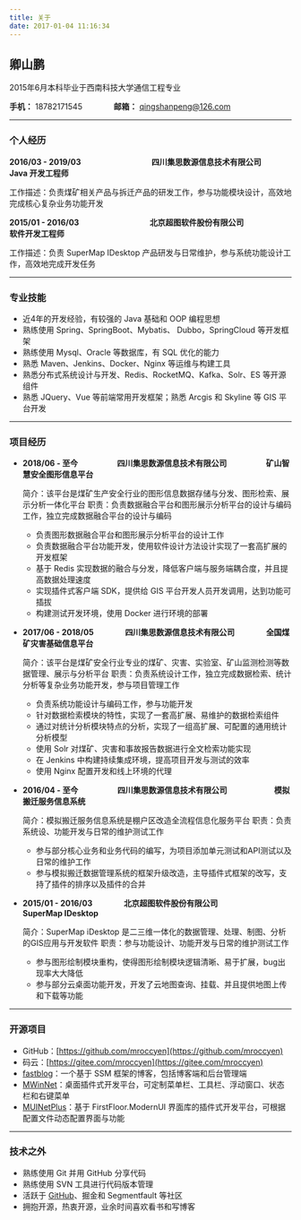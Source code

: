 ```yaml
---
title: 关于
date: 2017-01-04 11:16:34
---
```


## 卿山鹏

2015年6月本科毕业于西南科技大学通信工程专业

**手机：** 18782171545　　　　**邮箱：** qingshanpeng@126.com

-----------------------

### 个人经历

**2016/03 - 2019/03**　　　　　　　　　**四川集思数源信息技术有限公司**　　　　　　**Java 开发工程师**

工作描述：负责煤矿相关产品与拆迁产品的研发工作，参与功能模块设计，高效地完成核心复杂业务功能开发

**2015/01 - 2016/03**　　　　　　　　　**北京超图软件股份有限公司**　　　　　　　　**软件开发工程师**

工作描述：负责 SuperMap IDesktop 产品研发与日常维护，参与系统功能设计工作，高效地完成开发任务

------------------------

### 专业技能

- 近4年的开发经验，有较强的 Java 基础和 OOP 编程思想
- 熟练使用 Spring、SpringBoot、Mybatis、 Dubbo，SpringCloud 等开发框架
- 熟练使用 Mysql、Oracle 等数据库，有 SQL 优化的能力
- 熟悉 Maven、Jenkins、Docker、Nginx 等运维与构建工具
- 熟悉分布式系统设计与开发、Redis、RocketMQ、Kafka、Solr、ES 等开源组件
- 熟悉 JQuery、Vue 等前端常用开发框架；熟悉 Arcgis 和 Skyline 等 GIS 平台开发

---------------------

### 项目经历

 - **2018/06 - 至今**　　　　　**四川集思数源信息技术有限公司**　　　　　**矿山智慧安全图形信息平台**

    简介：该平台是煤矿生产安全行业的图形信息数据存储与分发、图形检索、展示分析一体化平台
    职责：负责数据融合平台和图形展示分析平台的设计与编码工作，独立完成数据融合平台的设计与编码

    - 负责图形数据融合平台和图形展示分析平台的设计工作
    - 负责数据融合平台功能开发，使用软件设计方法设计实现了一套高扩展的开发框架
    - 基于 Redis 实现数据的融合与分发，降低客户端与服务端耦合度，并且提高数据处理速度
    - 实现插件式客户端 SDK，提供给 GIS 平台开发人员开发调用，达到功能可插拔
    - 构建测试开发环境，使用 Docker 进行环境的部署


 - **2017/06 - 2018/05**　　　　**四川集思数源信息技术有限公司**　　　　**全国煤矿灾害基础信息平台**

    简介：该平台是煤矿安全行业专业的煤矿、灾害、实验室、矿山监测检测等数据管理、展示与分析平台
    职责：负责系统设计工作，独立完成数据检索、统计分析等复杂业务功能开发，参与项目管理工作

    - 负责系统功能设计与编码工作，参与功能开发
    - 针对数据检索模块的特性，实现了一套高扩展、易维护的数据检索组件
    - 通过对统计分析模块特点的分析，实现了一组高扩展、可配置的通用统计分析模型
    - 使用 Solr 对煤矿、灾害和事故报告数据进行全文检索功能实现
    - 在 Jenkins 中构建持续集成环境，提高项目开发与测试的效率
    - 使用 Nginx 配置开发和线上环境的代理


 - **2016/04 - 至今**　　　　　**四川集思数源信息技术有限公司**　　　　　　**模拟搬迁服务信息系统**

    简介：模拟搬迁服务信息系统是棚户区改造全流程信息化服务平台
    职责：负责系统设、功能开发与日常的维护测试工作

    - 参与部分核心业务和业务代码的编写，为项目添加单元测试和API测试以及日常的维护工作
    - 参与模拟搬迁数据管理系统的框架升级改造，主导插件式框架的改写，支持了插件的排序以及插件的合并


 - **2015/01 - 2016/03**　　　　**北京超图软件股份有限公司**　　　　　　　**SuperMap IDesktop**

    简介：SuperMap iDesktop 是二三维一体化的数据管理、处理、制图、分析的GIS应用与开发软件
    职责：参与功能设计、功能开发与日常的维护测试工作
    - 参与图形绘制模块重构，使得图形绘制模块逻辑清晰、易于扩展，bug出现率大大降低
    - 参与部分云桌面功能开发，开发了云地图查询、挂载、并且提供地图上传和下载等功能

----------------------------------

### 开源项目
- GitHub：[https://github.com/mroccyen](https://github.com/mroccyen)
- 码云：[https://gitee.com/mroccyen](https://gitee.com/mroccyen)
- [fastblog](https://github.com/MrocCyen/fastblog)：一个基于 SSM 框架的博客，包括博客端和后台管理端
- [MWinNet](https://github.com/MrocCyen/MWinNet)：桌面插件式开发平台，可定制菜单栏、工具栏、浮动窗口、状态栏和右键菜单
- [MUINetPlus](https://github.com/MrocCyen/MUINetPlus)：基于 FirstFloor.ModernUI 界面库的插件式开发平台，可根据配置文件动态配置界面与功能

----------------------------------

### 技术之外
- 熟练使用 Git 并用 GitHub 分享代码
- 熟练使用 SVN 工具进行代码版本管理
- 活跃于 [GitHub](https://github.com/MrocCyen)、掘金和 Segmentfault 等社区
- 拥抱开源，热衷开源，业余时间喜欢看书和写博客





